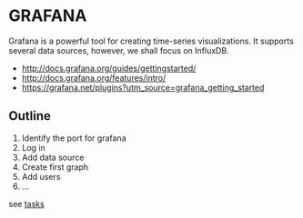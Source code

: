 # GRAFANA

Grafana is a powerful tool for creating time-series visualizations. It supports several data sources, however, we shall focus on InfluxDB.

* http://docs.grafana.org/guides/gettingstarted/
* http://docs.grafana.org/features/intro/
* https://grafana.net/plugins?utm_source=grafana_getting_started

## Outline

1. Identify the port for grafana
2. Log in
3. Add data source
4. Create first graph
5. Add users
6. ...

see [tasks](TICK/Grafana/tasks.md)
